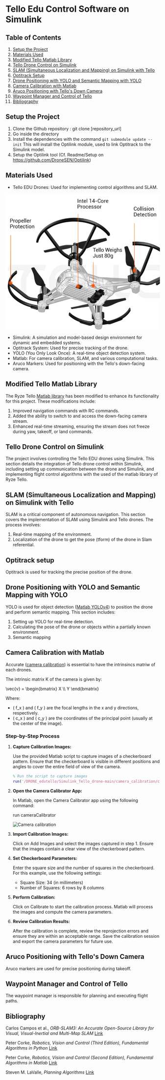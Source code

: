 # Tello Edu Control Software on Simulink

## Table of Contents

1. [Setup the Project](#setup-the-project)
2. [Materials Used](#materials-used)
3. [Modified Tello Matlab Library](#modified-tello-matlab-library)
4. [Tello Drone Control on Simulink](#tello-drone-control-on-simulink)
5. [SLAM (Simultaneous Localization and Mapping) on Simulink with Tello](#slam-on-simulink-with-tello)
6. [Optitrack Setup](#optitrack-setup)
7. [Drone Positioning with YOLO and Semantic Mapping with YOLO](#drone-positioning-with-yolo-and-Semantic-Mapping-with-YOLO)
8. [Camera Calibration with Matlab](#camera-calibration-with-matlab)
9. [Aruco Positioning with Tello's Down Camera](#aruco-positioning-with-tellos-down-camera)
10. [Waypoint Manager and Control of Tello](#waypoint-manager-and-control-of-tello)
11. [Bibliography](#bibliography)

## Setup the Project

1. Clone the Github repository : git clone [repository_url]
2. Go inside the directory
3. Install the dependencies with the command `git submodule update --init`
   This will install the Optilink module, used to link Optitrack to the Simulink model.
4. Setup the Optilink tool (Cf. Readme/Setup on https://github.com/DroneSEN/Optilink)

## Materials Used

- Tello EDU Drones: Used for implementing control algorithms and SLAM.

![Tello Edu Drone](imagesreadme/Tellodrone.png)

- Simulink: A simulation and model-based design environment for dynamic and embedded systems.
- Optitrack System: Used for precise tracking of the drone.
- YOLO (You Only Look Once): A real-time object detection system.
- Matlab: For camera calibration, SLAM, and various computational tasks.
- Aruco Markers: Used for positioning with the Tello's down-facing camera.

## Modified Tello Matlab Library

The Ryze Tello [Matlab library](https://fr.mathworks.com/help/matlab/ryzeio.html) has been modified to enhance its functionality for this project. These modifications include:

1. Improved navigation commands with RC commands.
2. Added the ability to switch to and access the down-facing camera stream.
3. Enhanced real-time streaming, ensuring the stream does not freeze during yaw, takeoff, or land commands.

## Tello Drone Control on Simulink

The project involves controlling the Tello EDU drones using Simulink. This section details the integration of Tello drone control within Simulink, including setting up communication between the drone and Simulink, and implementing flight control algorithms with the used of the matlab library of Ryze Tello.

## SLAM (Simultaneous Localization and Mapping) on Simulink with Tello

SLAM is a critical component of autonomous navigation. This section covers the implementation of SLAM using Simulink and Tello drones. The process involves:

1. Real-time mapping of the environment.
2. Localization of the drone to get the pose (tform) of the drone in Slam referential.

## Optitrack setup

Optitrack is used for tracking the precise position of the drone. 

## Drone Positioning with YOLO and Semantic Mapping with YOLO

YOLO is used for object detection ([Matlab YOLOv4](https://fr.mathworks.com/help/vision/ug/object-detection-using-yolov4-deep-learning.html)) to position the drone and perform semantic mapping. This section includes:

1. Setting up YOLO for real-time detection.
2. Calculating the pose of the drone or objects within a partially known environment.
3. Semantic mapping 

## Camera Calibration with Matlab

Accurate ([camera calibration](https://fr.mathworks.com/help/vision/camera-calibration.html)) is essential to have the intrinsincs matriw of each drones.

The intrinsic matrix K of the camera is given by:

\vec{v} = \begin{bmatrix} X \\\ Y \end{bmatrix}


Where:
- \( f_x \) and \( f_y \) are the focal lengths in the x and y directions, respectively.
- \( c_x \) and \( c_y \) are the coordinates of the principal point (usually at the center of the image).


### Step-by-Step Process

1. **Capture Calibration Images:**

   Use the provided Matlab script to capture images of a checkerboard pattern. Ensure that the checkerboard is visible in different positions and angles to cover the entire field of view of the camera.

   ```matlab
   % Run the script to capture images
   run('/DRONE_edutello/Simulink_Tello_drone-main/camera_calibration/camera_calibration_photo_extract.m')


2. **Open the Camera Calibrator App:**

   In Matlab, open the Camera Calibrator app using the following command:

   run cameraCalibrator

   ![Camera calibration](imagesreadme/Cameracalibration.jpg)

3. **Import Calibration Images:**

   Click on Add Images and select the images captured in step 1.
   Ensure that the images contain a clear view of the checkerboard pattern.

4. **Set Checkerboard Parameters:**

   Enter the square size and the number of squares in the checkerboard.
   For this example, use the following settings:

   - Square Size: 34 (in millimeters)
   - Number of Squares: 6 rows by 8 columns

5. **Perform Calibration:**

   Click on Calibrate to start the calibration process.
   Matlab will process the images and compute the camera parameters.

6. **Review Calibration Results:**

   After the calibration is complete, review the reprojection errors and ensure they are within an acceptable range.
   Save the calibration session and export the camera parameters for future use.

## Aruco Positioning with Tello's Down Camera

Aruco markers are used for precise positioning during takeoff. 

## Waypoint Manager and Control of Tello

The waypoint manager is responsible for planning and executing flight paths. 

## Bibliography

Carlos Campos et al., *ORB-SLAM3: An Accurate Open-Source Library for Visual, Visual-Inertial and Multi-Map SLAM* [Link](https://arxiv.org/pdf/2007.11898)

Peter Corke, *Robotics, Vision and Control (Third Edition), Fundamental Algorithms in Python* [Link](https://link.springer.com/book/10.1007/978-3-031-06469-2)

Peter Corke, *Robotics, Vision and Control (Second Edition), Fundamental Algorithms in Matlab* [Link](https://link.springer.com/book/10.1007/978-3-319-54413-7)


Steven M. LaValle, *Planning Algorithms* [Link](https://lavalle.pl/planning/)
